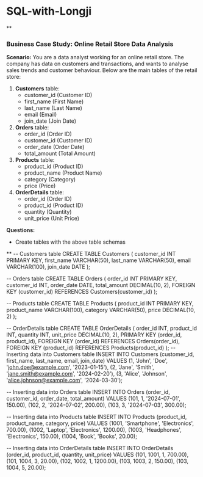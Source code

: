 # SQL-with-Longji
**
### Business Case Study: Online Retail Store Data Analysis

**Scenario:**
You are a data analyst working for an online retail store. The company has data on customers and transactions, and wants to analyse sales trends and customer behaviour. Below are the main tables of the retail store:

1. **Customers** table:
    - customer_id (Customer ID)
    - first_name (First Name)
    - last_name (Last Name)
    - email (Email)
    - join_date (Join Date)
2. **Orders** table:
    - order_id (Order ID)
    - customer_id (Customer ID)
    - order_date (Order Date)
    - total_amount (Total Amount)
3. **Products** table:
    - product_id (Product ID)
    - product_name (Product Name)
    - category (Category)
    - price (Price)
4. **OrderDetails** table:
    - order_id (Order ID)
    - product_id (Product ID)
    - quantity (Quantity)
    - unit_price (Unit Price)

**Questions:**

- Create tables with the above table schemas

**
-- Customers table
CREATE TABLE Customers (
    customer_id INT PRIMARY KEY,
    first_name VARCHAR(50),
    last_name VARCHAR(50),
    email VARCHAR(100),
    join_date DATE
);

-- Orders table
CREATE TABLE Orders (
    order_id INT PRIMARY KEY,
    customer_id INT,
    order_date DATE,
    total_amount DECIMAL(10, 2),
    FOREIGN KEY (customer_id) REFERENCES Customers(customer_id)
);

-- Products table
CREATE TABLE Products (
    product_id INT PRIMARY KEY,
    product_name VARCHAR(100),
    category VARCHAR(50),
    price DECIMAL(10, 2)
);

-- OrderDetails table
CREATE TABLE OrderDetails (
    order_id INT,
    product_id INT,
    quantity INT,
    unit_price DECIMAL(10, 2),
    PRIMARY KEY (order_id, product_id),
    FOREIGN KEY (order_id) REFERENCES Orders(order_id),
    FOREIGN KEY (product_id) REFERENCES Products(product_id)
);
-- Inserting data into Customers table
INSERT INTO Customers (customer_id, first_name, last_name, email, join_date)
VALUES 
(1, 'John', 'Doe', 'john.doe@example.com', '2023-01-15'),
(2, 'Jane', 'Smith', 'jane.smith@example.com', '2024-02-20'),
(3, 'Alice', 'Johnson', 'alice.johnson@example.com', '2024-03-30');

-- Inserting data into Orders table
INSERT INTO Orders (order_id, customer_id, order_date, total_amount)
VALUES 
(101, 1, '2024-07-01', 150.00),
(102, 2, '2024-07-02', 200.00),
(103, 3, '2024-07-03', 300.00);

-- Inserting data into Products table
INSERT INTO Products (product_id, product_name, category, price)
VALUES 
(1001, 'Smartphone', 'Electronics', 700.00),
(1002, 'Laptop', 'Electronics', 1200.00),
(1003, 'Headphones', 'Electronics', 150.00),
(1004, 'Book', 'Books', 20.00);

-- Inserting data into OrderDetails table
INSERT INTO OrderDetails (order_id, product_id, quantity, unit_price)
VALUES 
(101, 1001, 1, 700.00),
(101, 1004, 3, 20.00),
(102, 1002, 1, 1200.00),
(103, 1003, 2, 150.00),
(103, 1004, 5, 20.00);
